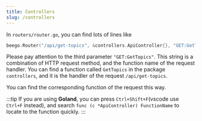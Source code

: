 ```yaml
---
title: Controllers
slug: /controllers
---
```


In `routers/router.go`, you can find lots of lines like 

```go
beego.Router("/api/get-topics", &controllers.ApiController{}, "GET:GetTopics")
```

Please pay attention to the third parameter `"GET:GetTopics"`. This string is a combination of HTTP request method, and the function name of the request handler. You can find a function called `GetTopics` in the package `controllers`, and it is the handler of the request `/api/get-topics`.

You can find the corresponding function of the request this way.

:::tip
If you are using **Goland**, you can press `Ctrl+Shift+F`(vscode use `Ctrl+F` instead), and search `func (c *ApiController) FunctionName` to locate to the function quickly.
:::